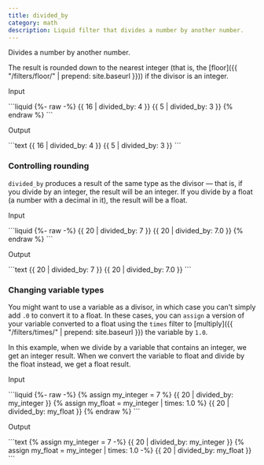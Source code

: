 ```yaml
---
title: divided_by
category: math
description: Liquid filter that divides a number by another number.
---
```


Divides a number by another number.

The result is rounded down to the nearest integer (that is, the [floor]({{ "/filters/floor/" | prepend: site.baseurl }})) if the divisor is an integer.

<p class="code-label">Input</p>
```liquid
{%- raw -%}
{{ 16 | divided_by: 4 }}
{{ 5 | divided_by: 3 }}
{% endraw %}
```

<p class="code-label">Output</p>
```text
{{ 16 | divided_by: 4 }}
{{ 5 | divided_by: 3 }}
```

### Controlling rounding

`divided_by` produces a result of the same type as the divisor — that is, if you divide by an integer, the result will be an integer. If you divide by a float (a number with a decimal in it), the result will be a float.

<p class="code-label">Input</p>
```liquid
{%- raw -%}
{{ 20 | divided_by: 7 }}
{{ 20 | divided_by: 7.0 }}
{% endraw %}
```

<p class="code-label">Output</p>
```text
{{ 20 | divided_by: 7 }}
{{ 20 | divided_by: 7.0 }}
```

### Changing variable types

You might want to use a variable as a divisor, in which case you can't simply add `.0` to convert it to a float. In these cases, you can `assign` a version of your variable converted to a float using the `times` filter to [multiply]({{ "/filters/times/" | prepend: site.baseurl }}) the variable by `1.0`.

In this example, when we divide by a variable that contains an integer, we get an integer result. When we convert the variable to float and divide by the float instead, we get a float result.

<p class="code-label">Input</p>
```liquid
{%- raw -%}
{% assign my_integer = 7 %} {{ 20 | divided_by: my_integer }}
{% assign my_float = my_integer | times: 1.0 %}
{{ 20 | divided_by: my_float }}
{% endraw %}
```

<p class="code-label">Output</p>
```text
{% assign my_integer = 7 -%}
{{ 20 | divided_by: my_integer }}
{% assign my_float = my_integer | times: 1.0 -%}
{{ 20 | divided_by: my_float }}
```
